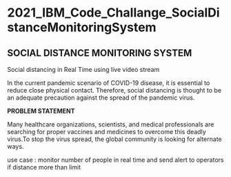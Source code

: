 # 2021_IBM_Code_Challange_SocialDistanceMonitoringSystem
## SOCIAL DISTANCE MONITORING SYSTEM

Social distancing in Real Time using live video stream

  In the current pandemic scenario of COVID-19 disease, it is essential to reduce close physical contact. Therefore, social distancing is thought to be an adequate precaution against the spread of the pandemic virus.
  
**PROBLEM STATEMENT**

Many healthcare organizations, scientists, and medical professionals are searching for proper vaccines and medicines to overcome this deadly virus.To stop the virus spread, the global community is looking for alternate ways.

   
use case : monitor number of people in real time and send alert to operators if distance more than limit



